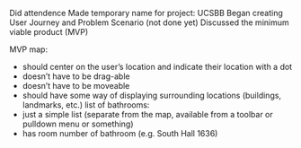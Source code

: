 Did attendence
Made temporary name for project: UCSBB
Began creating User Journey and Problem Scenario (not done yet)
Discussed the minimum viable product (MVP)

MVP map:
* should center on the user’s location and indicate their location with a dot
* doesn’t have to be drag-able
* doesn’t have to be moveable
* should have some way of displaying surrounding locations (buildings, landmarks, etc.)
list of bathrooms:
* just a simple list (separate from the map, available from a toolbar or pulldown menu or something)
* has room number of bathroom (e.g. South Hall 1636)

